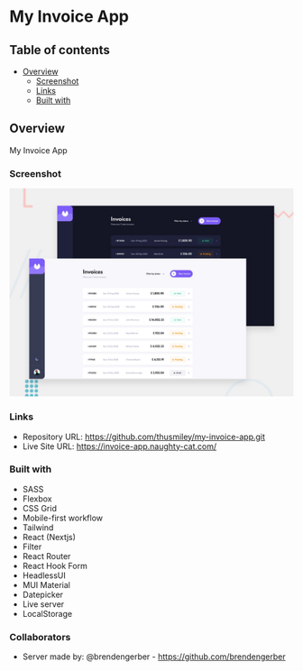 # My Invoice App

## Table of contents

- [Overview](#overview)
  - [Screenshot](#screenshot)
  - [Links](#links)
  - [Built with](#built-with)

## Overview

My Invoice App

### Screenshot

![](./public/preview.jpg)

### Links

- Repository URL: https://github.com/thusmiley/my-invoice-app.git
- Live Site URL: https://invoice-app.naughty-cat.com/

### Built with

- SASS
- Flexbox
- CSS Grid
- Mobile-first workflow
- Tailwind
- React (Nextjs)
- Filter
- React Router
- React Hook Form
- HeadlessUI
- MUI Material
- Datepicker
- Live server
- LocalStorage

### Collaborators

- Server made by: @brendengerber - https://github.com/brendengerber